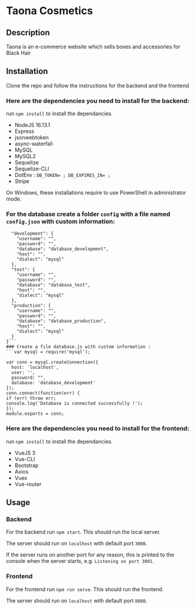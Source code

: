 # Taona Cosmetics #

## Description ##

Taona is an e-commerce website which sells boxes and accessories for Black Hair

## Installation ##

Clone the repo and follow the instructions for the backend and the frontend 

### Here are the dependencies you need to install for the backend:

run `npm install` to install the dependancies.

- NodeJS 16.13.1
- Express
- jsonwebtoken
- async-waterfall
- MySQL
- MySQL2
- Sequelize
- Sequelize-CLI
- DotEnv : 
`
DB_TOKEN= ;
DB_EXPIRES_IN= ;
`
- Stripe

On Windows, these installations require to use PowerShell in administrator mode.


### For the database create a folder `config` with a file named `config.json` with custom information:
```{
  "development": {
    "username": "",
    "password": "",
    "database": "database_development",
    "host": "",
    "dialect": "mysql"
  },
  "test": {
    "username": "",
    "password": "",
    "database": "database_test",
    "host": "",
    "dialect": "mysql"
  },
  "production": {
    "username": "",
    "password": "",
    "database": "database_production",
    "host": "",
    "dialect": "mysql"
  }
}```
### Create a file database.js with custom information :
```var mysql = require('mysql');

var conn = mysql.createConnection({
  host: 'localhost', 
  user: '', 
  password: "",
  database: 'database_development' 
}); 
conn.connect(function(err) { 
if (err) throw err;
console.log('Database is connected successfully !'); 
}); 
module.exports = conn;
```
### Here are the dependencies you need to install for the frontend:

run `npm install` to install the dependancies.

- VueJS 3
- Vue-CLI
- Bootstrap
- Axios
- Vuex
- Vue-router


## Usage ##

### Backend

For the backend run `npm start`. This should run the local server.

The server should run on `localhost` with default port `3000`. 

If the server runs on another port for any reason, this is printed to the console when the server starts, e.g. `Listening on port 3001`.

### Frontend

For the frontend run `npm run serve`. This should run the frontend.

The server should run on `localhost` with default port `8080`. 

